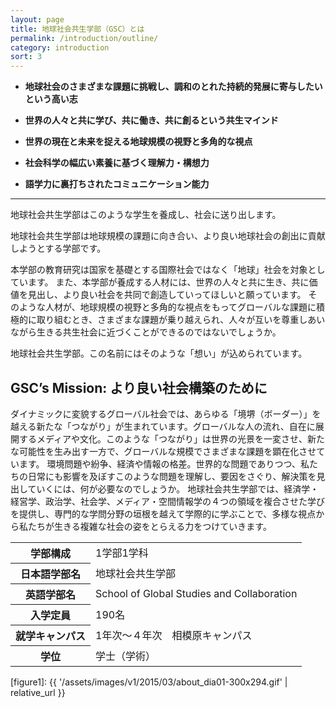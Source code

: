 ```yaml
---
layout: page
title: 地球社会共生学部（GSC）とは
permalink: /introduction/outline/
category: introduction
sort: 3
---
```


* **地球社会のさまざまな課題に挑戦し、調和のとれた持続的発展に寄与したいという高い志**

* **世界の人々と共に学び、共に働き、共に創るという共生マインド**

* **世界の現在と未来を捉える地球規模の視野と多角的な視点**

* **社会科学の幅広い素養に基づく理解力・構想力**

* **語学力に裏打ちされたコミュニケーション能力**

---

地球社会共生学部はこのような学生を養成し、社会に送り出します。

地球社会共生学部は地球規模の課題に向き合い、より良い地球社会の創出に貢献しようとする学部です。

本学部の教育研究は国家を基礎とする国際社会ではなく「地球」社会を対象としています。
また、本学部が養成する人材には、世界の人々と共に生き、共に価値を見出し、より良い社会を共同で創造していってほしいと願っています。
そのような人材が、地球規模の視野と多角的な視点をもってグローバルな課題に積極的に取り組むとき、さまざまな課題が乗り越えられ、人々が互いを尊重しあいながら生きる共生社会に近づくことができるのではないでしょうか。

地球社会共生学部。この名前にはそのような「想い」が込められています。



## GSC’s Mission: より良い社会構築のために

ダイナミックに変貌するグローバル社会では、あらゆる「境堺（ボーダー）」を越える新たな「つながり」が生まれています。グローバルな人の流れ、自在に展開するメディアや文化。このような「つながり」は世界の光景を一変させ、新たな可能性を生み出す一方で、グローバルな規模でさまざまな課題を顕在化させています。
環境問題や紛争、経済や情報の格差。世界的な問題でありつつ、私たちの日常にも影響を及ぼすこのような問題を理解し、要因をさぐり、解決策を見出していくには、何が必要なのでしょうか。
地球社会共生学部では、経済学・経営学、政治学、社会学、メディア・空間情報学の４つの領域を複合させた学びを提供し、専門的な学問分野の垣根を越えて学際的に学ぶことで、多様な視点から私たちが生きる複雑な社会の姿をとらえる力をつけていきます。



<table>
  <tbody>
    <tr>
      <th>学部構成</th>
      <td>1学部1学科</td>
    </tr>
    <tr>
      <th>日本語学部名</th>
      <td>地球社会共生学部</td>
    </tr>
    <tr>
      <th>英語学部名</th>
      <td>School of Global Studies and Collaboration</td>
    </tr>
    <tr>
      <th>入学定員</th>
      <td>190名</td>
    </tr>
    <tr>
      <th>就学キャンパス</th>
      <td>1年次～４年次　相模原キャンパス</td>
    </tr>
    <tr>
      <th>学位</th>
      <td>学士（学術）</td>
    </tr>
  </tbody>
</table>

[figure1]: {{ '/assets/images/v1/2015/03/about_dia01-300x294.gif' | relative_url }}
